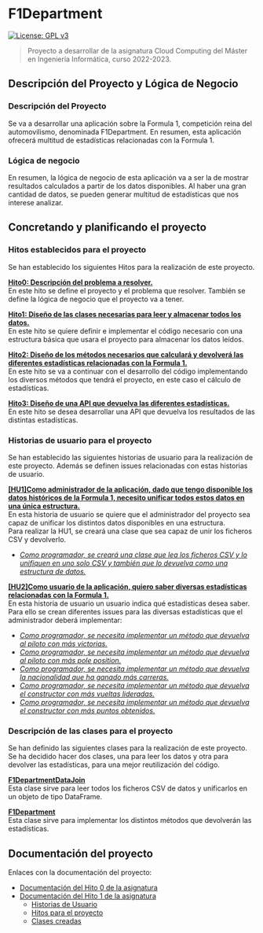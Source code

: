 # F1Department
[![License: GPL v3](https://img.shields.io/badge/License-GPLv3-blue.svg)](https://www.gnu.org/licenses/gpl-3.0)
>Proyecto a desarrollar de la asignatura Cloud Computing del Máster en Ingeniería Informática, curso 2022-2023.

## Descripción del Proyecto y Lógica de Negocio
### Descripción del Proyecto
Se va a desarrollar una aplicación sobre la Formula 1, competición reina del automovilismo, denominada F1Department. En resumen, esta aplicación ofrecerá multitud de estadísticas relacionadas con la Formula 1.

### Lógica de negocio
En resumen, la lógica de negocio de esta aplicación va a ser la de mostrar resultados calculados a partir de los datos disponibles. Al haber una gran cantidad de datos, se pueden generar multitud de estadísticas que nos interese analizar.


## Concretando y planificando el proyecto
### Hitos establecidos para el proyecto
Se han establecido los siguientes Hitos para la realización de este proyecto.

**[Hito0: Descripción del problema a resolver.](https://github.com/Nastard/F1Department/milestone/1)**\
En este hito se define el proyecto  y el problema que resolver. También se define la lógica de negocio que el proyecto va a tener.

**[Hito1: Diseño de las clases necesarias para leer y almacenar todos los datos.](https://github.com/Nastard/F1Department/milestone/2)**\
En este hito se quiere definir e implementar el código necesario con una estructura básica que usara el proyecto para almacenar los datos leídos.

**[Hito2: Diseño de los métodos necesarios que calculará y devolverá las diferentes estadísticas relacionadas con la Formula 1.](https://github.com/Nastard/F1Department/milestone/3)**\
En este hito se va a continuar con el desarrollo del código implementando los diversos métodos que tendrá el proyecto, en este caso el cálculo de estadísticas.

**[Hito3: Diseño de una API que devuelva las diferentes estadísticas.](https://github.com/Nastard/F1Department/milestone/4)**\
En este hito se desea desarrollar una API que devuelva los resultados de las distintas estadísticas.

### Historias de usuario para el proyecto
Se han establecido las siguientes historias de usuario para la realización de este proyecto. Además se definen issues relacionadas con estas historias de usuario.

**[[HU1]Como administrador de la aplicación, dado que tengo disponible los datos históricos de la Formula 1, necesito unificar todos estos datos en una única estructura.](https://github.com/Nastard/F1Department/issues/4)**\
En esta historia de usuario se quiere que el administrador del proyecto sea capaz de unificar los distintos datos disponibles en una estructura.\
Para realizar la HU1, se creará una clase que sea capaz de unir los ficheros CSV y devolverlo.
- *[Como programador, se creará una clase que lea los ficheros CSV y lo unifiquen en uno solo CSV y también que lo devuelva como una estructura de datos.](https://github.com/Nastard/F1Department/issues/6)*

**[[HU2]Como usuario de la aplicación, quiero saber diversas estadísticas relacionadas con la Formula 1.](https://github.com/Nastard/F1Department/issues/5)**\
En esta historia de usuario un usuario indica qué estadísticas desea saber.\
Para ello se crean diferentes issues para las diversas estadísticas que el administrador deberá implementar:
- *[Como programador, se necesita implementar un método que devuelva al piloto con más victorias.](https://github.com/Nastard/F1Department/issues/7)*
- *[Como programador, se necesita implementar un método que devuelva al piloto con más pole position.](https://github.com/Nastard/F1Department/issues/8)*
- *[Como programador, se necesita implementar un método que devuelva la nacionalidad que ha ganado más carreras.](https://github.com/Nastard/F1Department/issues/9)*
- *[Como programador, se necesita implementar un método que devuelva el constructor con más vueltas lideradas.](https://github.com/Nastard/F1Department/issues/10)*
- *[Como programador, se necesita implementar un método que devuelva el constructor con más puntos obtenidos.](https://github.com/Nastard/F1Department/issues/11)*

### Descripción de las clases para el proyecto
Se han definido las siguientes clases para la realización de este proyecto. Se ha decidido hacer dos clases, una para leer los datos y otra para devolver las estadísticas, para una mejor reutilización del código.

**[F1DepartmentDataJoin](./f1department/f1department_data_join.py)**\
Esta clase sirve para leer todos los ficheros CSV de datos y unificarlos en un objeto de tipo DataFrame.

**[F1Department](./f1department/f1department.py)**\
Esta clase sirve para implementar los distintos métodos que devolverán las estadísticas.   


## Documentación del proyecto
Enlaces con la documentación del proyecto:
* [Documentación del Hito 0 de la asignatura](./docs/hito0/README.md)
* [Documentación del Hito 1 de la asignatura](./docs/hito1/README.md)
	* [Historias de Usuario](./docs/hito1/historiasUsuario.md)
	* [Hitos para el proyecto](./docs/hito1/hitosProyecto.md)
	* [Clases creadas](./docs/hito1/descripcionClases.md)
